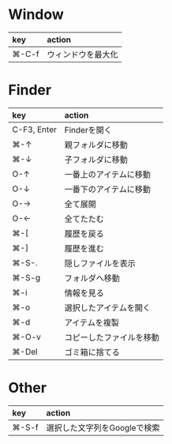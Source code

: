 #  Window
| key   | action             |
|:------|:-------------------|
| ⌘-C-f | ウィンドウを最大化 |

#  Finder
| key         | action                   |
|:------------|:-------------------------|
| C-F3, Enter | Finderを開く             |
| ⌘-↑        | 親フォルダに移動         |
| ⌘-↓        | 子フォルダに移動         |
| O-↑        | 一番上のアイテムに移動   |
| O-↓        | 一番下のアイテムに移動   |
| O-→        | 全て展開                 |
| O-←        | 全てたたむ               |
| ⌘-[         | 履歴を戻る               |
| ⌘-]         | 履歴を進む               |
| ⌘-S-.       | 隠しファイルを表示       |
| ⌘-S-g       | フォルダへ移動           |
| ⌘-i         | 情報を見る               |
| ⌘-o         | 選択したアイテムを開く   |
| ⌘-d         | アイテムを複製           |
| ⌘-O-v       | コピーしたファイルを移動 |
| ⌘-Del       | ゴミ箱に捨てる           |

#  Other
| key   | action                       |
|:------|:-----------------------------|
| ⌘-S-f | 選択した文字列をGoogleで検索 |
